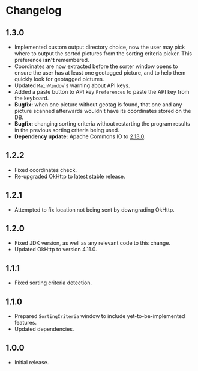 # Changelog

## 1.3.0

* Implemented custom output directory choice, now the user may pick where to output the sorted pictures from the sorting criteria picker. This preference **isn't** remembered.
* Coordinates are now extracted before the sorter window opens to ensure the user has at least one geotagged picture, and to help them quickly look for geotagged pictures.
* Updated `MainWindow`'s warning about API keys.
* Added a paste button to API key `Preferences` to paste the API key from the keyboard.
* **Bugfix:** when one picture without geotag is found, that one and any picture scanned afterwards wouldn't have its coordinates stored on the DB.
* **Bugfix:** changing sorting criteria without restarting the program results in the previous sorting criteria being used.
* **Dependency update:** Apache Commons IO to [2.13.0](https://commons.apache.org/proper/commons-io/changes-report.html#a2.13.0).

## 1.2.2

* Fixed coordinates check.
* Re-upgraded OkHttp to latest stable release.

## 1.2.1

* Attempted to fix location not being sent by downgrading OkHttp.

## 1.2.0

* Fixed JDK version, as well as any relevant code to this change.
* Updated OkHttp to version 4.11.0.

## 1.1.1

* Fixed sorting criteria detection.

## 1.1.0

* Prepared `SortingCriteria` window to include yet-to-be-implemented features.
* Updated dependencies.

## 1.0.0

* Initial release.